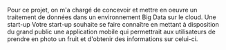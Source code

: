 Pour ce projet, on m'a chargé de concevoir et mettre en oeuvre un traitement de données dans un environnement Big Data sur le cloud. Une start-up Votre start-up souhaite se faire connaître en mettant à disposition du grand public une application mobile qui permettrait aux utilisateurs de prendre en photo un fruit et d'obtenir des informations sur celui-ci.
